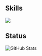 ## Skills
<p align="left">
 <a href="https://github.com/moji55">
   <img src="https://skillicons.dev/icons?i=html,css,sass,tailwind,js,jquery,docker,git,github,mysql,graphql,prisma,php,laravel,symfony,nodejs,vue,nuxtjs,blender,ps" />
 </a>
</p>


## Status
![GitHub Stats](https://github-readme-stats.vercel.app/api?username=AzureDesu&theme=radical&show_icons=true&hide_border=true&count_private=true)
